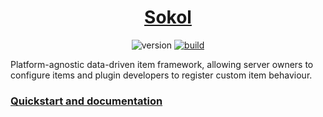 <div align="center">

# [Sokol](https://aecsocket.github.io/sokol)

![version](https://img.shields.io/github/v/release/aecsocket/sokol?sort=semver)
[![build](https://github.com/aecsocket/sokol/actions/workflows/build.yml/badge.svg)](https://github.com/aecsocket/sokol/actions/workflows/build.yml)

</div>

Platform-agnostic data-driven item framework, allowing server owners to configure items
and plugin developers to register custom item behaviour.

### [Quickstart and documentation](https://aecsocket.github.io/sokol)
